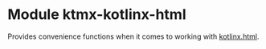 # Module ktmx-kotlinx-html

Provides convenience functions when it comes to working with [kotlinx.html](https://github.com/Kotlin/kotlinx.html).
